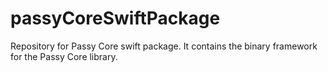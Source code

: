 # passyCoreSwiftPackage
Repository for Passy Core swift package. It contains the binary framework for the Passy Core library.
